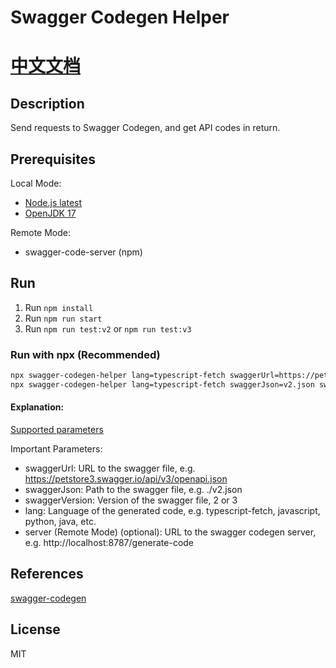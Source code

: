 # Swagger Codegen Helper

# [中文文档](./readme-zh_CN.md)

## Description

Send requests to Swagger Codegen, and get API codes in return.

## Prerequisites

Local Mode:

-   [Node.js latest](https://nodejs.org/download/release/latest/)
-   [OpenJDK 17](https://openjdk.org/projects/jdk/17/)

Remote Mode:

-   swagger-code-server (npm)

## Run

1. Run `npm install`
2. Run `npm run start`
3. Run `npm run test:v2` or `npm run test:v3`

### Run with npx (Recommended)

```bash
npx swagger-codegen-helper lang=typescript-fetch swaggerUrl=https://petstore3.swagger.io/api/v3/openapi.json swaggerVersion=3
npx swagger-codegen-helper lang=typescript-fetch swaggerJson=v2.json swaggerVersion=2 server=http://localhost:8787/generate-code
```

#### Explanation:

[Supported parameters](/src/commandMapping.ts)

Important Parameters:

-   swaggerUrl: URL to the swagger file, e.g. https://petstore3.swagger.io/api/v3/openapi.json
-   swaggerJson: Path to the swagger file, e.g. ./v2.json
-   swaggerVersion: Version of the swagger file, 2 or 3
-   lang: Language of the generated code, e.g. typescript-fetch, javascript, python, java, etc.
-   server (Remote Mode) (optional): URL to the swagger codegen server, e.g. http://localhost:8787/generate-code

## References

[swagger-codegen](https://github.com/swagger-api/swagger-codegen)

## License

MIT
